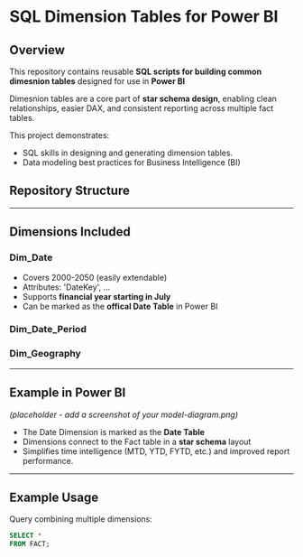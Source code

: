 # SQL Dimension Tables for Power BI

## Overview
This repository contains reusable **SQL scripts for building common dimesnion tables** designed for use in **Power BI**

Dimesnion tables are a core part of **star schema design**, enabling clean relationships, easier DAX, and consistent reporting across multiple fact tables.

This project demonstrates:
- SQL skills in designing and generating dimension tables.
- Data modeling best practices for Business Intelligence (BI)

## Repository Structure


---


## Dimensions Included
### Dim_Date
- Covers 2000-2050 (easily extendable)
- Attributes: 'DateKey', ...
- Supports **financial year starting in July**
- Can be marked as the **offical Date Table** in Power BI

### Dim_Date_Period

### Dim_Geography


---

## Example in Power BI
*(placeholder - add a screenshot of your model-diagram.png)*

- The Date Dimension is marked as the **Date Table**
- Dimensions connect to the Fact table in a **star schema** layout
- Simplifies time intelligence (MTD, YTD, FYTD, etc.) and improved report performance.

---

## Example Usage
Query combining multiple dimensions:
```sql
SELECT *
FROM FACT;
